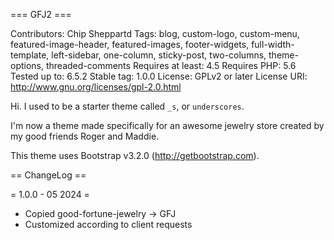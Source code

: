 === GFJ2 ===

Contributors: Chip Sheppartd
Tags: blog, custom-logo, custom-menu, featured-image-header, featured-images, footer-widgets, full-width-template, left-sidebar, one-column, sticky-post, two-columns, theme-options, threaded-comments
Requires at least: 4.5
Requires PHP: 5.6
Tested up to: 6.5.2
Stable tag: 1.0.0
License: GPLv2 or later
License URI: http://www.gnu.org/licenses/gpl-2.0.html


Hi. I used to be a starter theme called `_s`, or `underscores`. 

I'm now a theme made specifically for an awesome jewelry store created by my good friends Roger and Maddie.

This theme uses Bootstrap v3.2.0 (http://getbootstrap.com).

== ChangeLog ==

= 1.0.0 - 05 2024 =
* Copied good-fortune-jewelry -> GFJ
* Customized according to client requests
